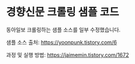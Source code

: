 # 경향신문 크롤링 샘플 코드

동아일보 크롤링하는 샘플 소스를 일부 수정했습니다.

샘플 소스 출처: https://yoonpunk.tistory.com/6

과정 및 실행 방법: https://jaimemin.tistory.com/1672
